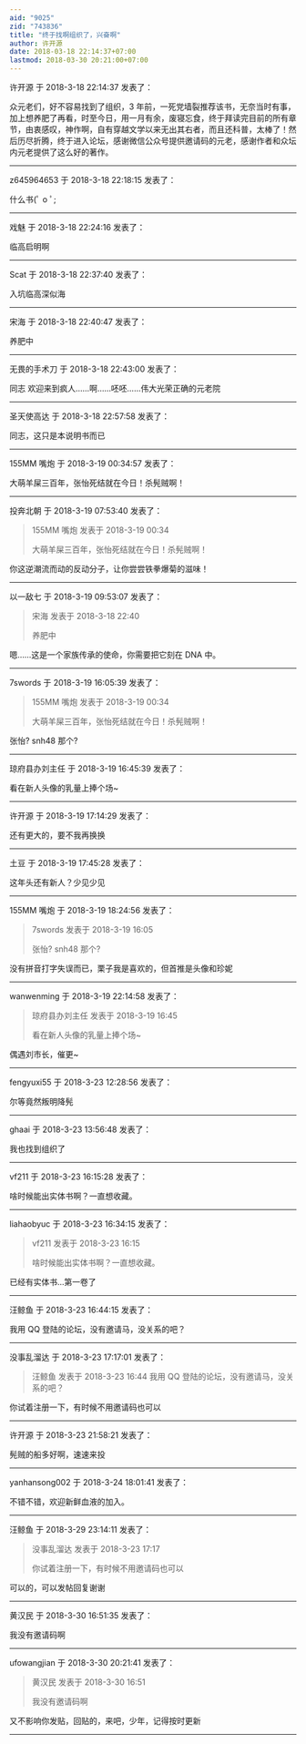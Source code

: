 ```yaml
---
aid: "9025"
zid: "743836"
title: "终于找啊组织了，兴奋啊"
author: 许开源
date: 2018-03-18 22:14:37+07:00
lastmod: 2018-03-30 20:21:00+07:00
---
```


许开源 于 2018-3-18 22:14:37 发表了：

众元老们，好不容易找到了组织，3 年前，一死党墙裂推荐该书，无奈当时有事，加上想养肥了再看，时至今日，用一月有余，废寝忘食，终于拜读完目前的所有章节，由衷感叹，神作啊，自有穿越文学以来无出其右者，而且还科普，太棒了！然后历尽折腾，终于进入论坛，感谢微信公众号提供邀请码的元老，感谢作者和众坛内元老提供了这么好的著作。

---

z645964653 于 2018-3-18 22:18:15 发表了：

什么书(ﾟ o ﾟ;

---

戏魅 于 2018-3-18 22:24:16 发表了：

临高启明啊

---

Scat 于 2018-3-18 22:37:40 发表了：

入坑临高深似海

---

宋海 于 2018-3-18 22:40:47 发表了：

养肥中

---

无畏的手术刀 于 2018-3-18 22:43:00 发表了：

同志 欢迎来到疯人……啊……呸呸……伟大光荣正确的元老院

---

圣天使高达 于 2018-3-18 22:57:58 发表了：

同志，这只是本说明书而已

---

155MM 嘴炮 于 2018-3-19 00:34:57 发表了：

大萌羊屎三百年，张怡死结就在今日！杀髡贼啊！

---

投奔北朝 于 2018-3-19 07:53:40 发表了：

> 155MM 嘴炮 发表于 2018-3-19 00:34
>
> 大萌羊屎三百年，张怡死结就在今日！杀髡贼啊！

你这逆潮流而动的反动分子，让你尝尝铁拳爆菊的滋味！

---

以一敌七 于 2018-3-19 09:53:07 发表了：

> 宋海 发表于 2018-3-18 22:40
>
> 养肥中

嗯……这是一个家族传承的使命，你需要把它刻在 DNA 中。

---

7swords 于 2018-3-19 16:05:39 发表了：

> 155MM 嘴炮 发表于 2018-3-19 00:34
>
> 大萌羊屎三百年，张怡死结就在今日！杀髡贼啊！

张怡? snh48 那个?

---

琼府县办刘主任 于 2018-3-19 16:45:39 发表了：

看在新人头像的乳量上捧个场~

---

许开源 于 2018-3-19 17:14:29 发表了：

还有更大的，要不我再换换

---

土豆 于 2018-3-19 17:45:28 发表了：

这年头还有新人？少见少见

---

155MM 嘴炮 于 2018-3-19 18:24:56 发表了：

> 7swords 发表于 2018-3-19 16:05
>
> 张怡? snh48 那个?

没有拼音打字失误而已，栗子我是喜欢的，但首推是头像和珍妮

---

wanwenming 于 2018-3-19 22:14:58 发表了：

> 琼府县办刘主任 发表于 2018-3-19 16:45
>
> 看在新人头像的乳量上捧个场~

偶遇刘市长，催更~

---

fengyuxi55 于 2018-3-23 12:28:56 发表了：

尔等竟然叛明降髡

---

ghaai 于 2018-3-23 13:56:48 发表了：

我也找到组织了

---

vf211 于 2018-3-23 16:15:28 发表了：

啥时候能出实体书啊？一直想收藏。

---

liahaobyuc 于 2018-3-23 16:34:15 发表了：

> vf211 发表于 2018-3-23 16:15
>
> 啥时候能出实体书啊？一直想收藏。

已经有实体书...第一卷了

---

汪鲸鱼 于 2018-3-23 16:44:15 发表了：

我用 QQ 登陆的论坛，没有邀请马，没关系的吧？

---

没事乱溜达 于 2018-3-23 17:17:01 发表了：

> 汪鲸鱼 发表于 2018-3-23 16:44 我用 QQ 登陆的论坛，没有邀请马，没关系的吧？

你试着注册一下，有时候不用邀请码也可以

---

许开源 于 2018-3-23 21:58:21 发表了：

髡贼的船多好啊，速速来投

---

yanhansong002 于 2018-3-24 18:01:41 发表了：

不错不错，欢迎新鲜血液的加入。

---

汪鲸鱼 于 2018-3-29 23:14:11 发表了：

> 没事乱溜达 发表于 2018-3-23 17:17
>
> 你试着注册一下，有时候不用邀请码也可以

可以的，可以发帖回复谢谢

---

黄汉民 于 2018-3-30 16:51:35 发表了：

我没有邀请码啊

---

ufowangjian 于 2018-3-30 20:21:41 发表了：

> 黄汉民 发表于 2018-3-30 16:51
>
> 我没有邀请码啊

又不影响你发贴，回贴的，来吧，少年，记得按时更新

---
